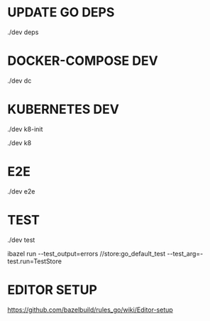 # UPDATE GO DEPS

./dev deps

# DOCKER-COMPOSE DEV

./dev dc

# KUBERNETES DEV

./dev k8-init

./dev k8

# E2E

./dev e2e

# TEST

./dev test

ibazel run --test_output=errors //store:go_default_test --test_arg=-test.run=TestStore

# EDITOR SETUP

https://github.com/bazelbuild/rules_go/wiki/Editor-setup
